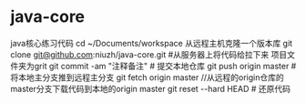 # java-core
java核心练习代码
cd ~/Documents/workspace
从远程主机克隆一个版本库
git clone git@github.com:niuzh/java-core.git #从服务器上将代码给拉下来 项目文件夹为grit
git commit -am "注释备注" # 提交本地仓库
git push origin master   # 将本地主分支推到远程主分支
git fetch origin master //从远程的origin仓库的master分支下载代码到本地的origin master
git reset --hard HEAD # 还原代码
